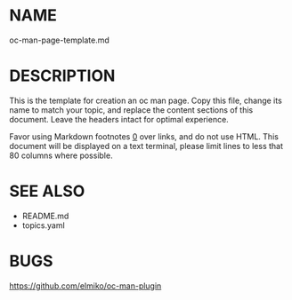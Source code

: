NAME
====

oc-man-page-template.md

DESCRIPTION
====

This is the template for creation an oc man page. Copy this file, change its
name to match your topic, and replace the content sections of this document.
Leave the headers intact for optimal experience.

Favor using Markdown footnotes [0] over links, and do not use HTML. This
document will be displayed on a text terminal, please limit lines to less that
80 columns where possible.

SEE ALSO
====

* README.md
* topics.yaml

[0]: https://www.markdownguide.org/extended-syntax/#footnotes

BUGS
====

https://github.com/elmiko/oc-man-plugin
